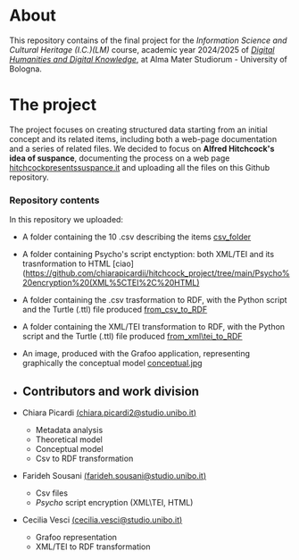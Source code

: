 # About 
This repository contains of the final project for the _Information Science and Cultural Heritage (I.C.)(LM)_ course, academic year 2024/2025 of [_Digital Humanities and Digital Knowledge_](https://corsi.unibo.it/2cycle/DigitalHumanitiesKnowledge), at Alma Mater Studiorum - University of Bologna. 

# The project 
The project focuses on creating structured data starting from an initial concept and its related items, including both a web-page documentation and a series of related files. 
We decided to focus on **Alfred Hitchcock's idea of suspance**, documenting the process on a web page [hitchcockpresentssuspance.it](https://hitchcockpresentsuspance.my.canva.site/) and uploading all the files on this Github repository.

### Repository contents 
In this repository we uploaded: 
- A folder containing the 10 .csv describing the items [csv_folder](https://github.com/chiarapicardii/hitchcock_project/tree/main/csv_folder)
- A folder containing Psycho's script enctyption: both XML/TEI and its trasnformation to HTML [ciao](https://github.com/chiarapicardii/hitchcock_project/tree/main/Psycho%20encryption%20(XML%5CTEI%2C%20HTML)
- A folder containing the .csv trasformation to RDF, with the Python script and the Turtle (.ttl) file produced [from_csv_to_RDF](https://github.com/chiarapicardii/hitchcock_project/tree/main/from_csv_to_RDF)
- A folder containing the XML/TEI transformation to RDF, with the Python script and the Turtle (.ttl) file produced [from_xml\tei_to_RDF](https://github.com/chiarapicardii/hitchcock_project/tree/main/from_xml%5Ctei_to_RDF)
- An image, produced with the Grafoo application, representing graphically the conceptual model [conceptual.jpg](https://github.com/chiarapicardii/hitchcock_project/blob/main/conceptual.jpg)

- ## Contributors and work division
* Chiara Picardi [(chiara.picardi2@studio.unibo.it)](chiara.picardi2@studio.unibo.it)
    - Metadata analysis
    - Theoretical model
    - Conceptual model
    - Csv to RDF transformation
      
* Farideh Sousani [(farideh.sousani@studio.unibo.it)](farideh.sousani@studio.unibo.it)
   - Csv files
   - *Psycho* script encryption (XML\TEI, HTML)
     
* Cecilia Vesci [(cecilia.vesci@studio.unibo.it)](cecilia.vesci@studio.unibo.it)
   - Grafoo representation
   - XML/TEI to RDF transformation 
